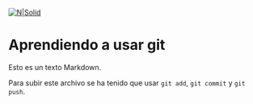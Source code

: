 [![N|Solid](https://www.urjc.es/images/Logos/logo-urjc-negro.png)](https://www.urjc.es/)

# Aprendiendo a usar git

Esto es un texto Markdown.

Para subir este archivo se ha tenido que usar `git add`, `git commit` y `git push`.